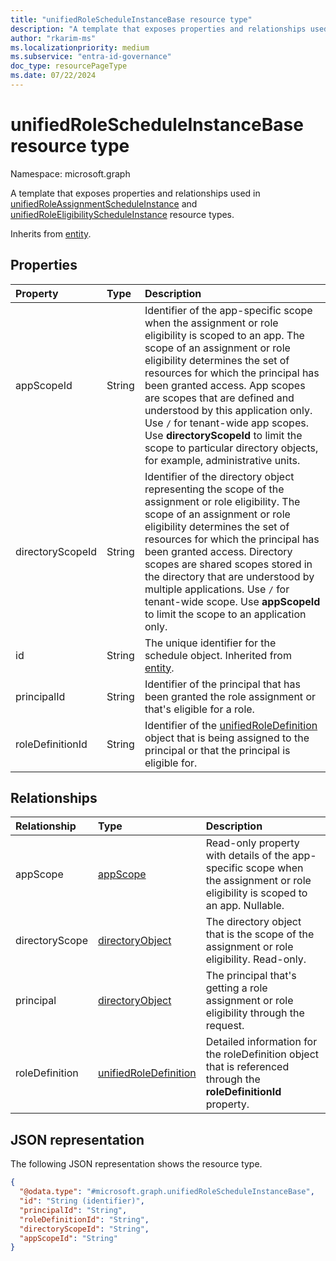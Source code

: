 ```yaml
---
title: "unifiedRoleScheduleInstanceBase resource type"
description: "A template that exposes properties and relationships used in unifiedRoleAssignmentScheduleInstance and unifiedRoleEligibilityScheduleInstance resource types."
author: "rkarim-ms"
ms.localizationpriority: medium
ms.subservice: "entra-id-governance"
doc_type: resourcePageType
ms.date: 07/22/2024
---
```


# unifiedRoleScheduleInstanceBase resource type

Namespace: microsoft.graph

A template that exposes properties and relationships used in [unifiedRoleAssignmentScheduleInstance](unifiedroleassignmentscheduleinstance.md) and [unifiedRoleEligibilityScheduleInstance](unifiedroleeligibilityscheduleinstance.md) resource types.


Inherits from [entity](../resources/entity.md).

## Properties
|Property|Type|Description|
|:---|:---|:---|
|appScopeId|String|Identifier of the app-specific scope when the assignment or role eligibility is scoped to an app. The scope of an assignment or role eligibility determines the set of resources for which the principal has been granted access. App scopes are scopes that are defined and understood by this application only. Use `/` for tenant-wide app scopes. Use **directoryScopeId** to limit the scope to particular directory objects, for example, administrative units.|
|directoryScopeId|String|Identifier of the directory object representing the scope of the assignment or role eligibility. The scope of an assignment or role eligibility determines the set of resources for which the principal has been granted access. Directory scopes are shared scopes stored in the directory that are understood by multiple applications. Use `/` for tenant-wide scope. Use **appScopeId** to limit the scope to an application only.|
|id|String|The unique identifier for the schedule object. Inherited from [entity](../resources/entity.md).|
|principalId|String|Identifier of the principal that has been granted the role assignment or that's eligible for a role.|
|roleDefinitionId|String|Identifier of the [unifiedRoleDefinition](unifiedroledefinition.md) object that is being assigned to the principal or that the principal is eligible for.|

## Relationships
|Relationship|Type|Description|
|:---|:---|:---|
|appScope|[appScope](../resources/appscope.md)|Read-only property with details of the app-specific scope when the assignment or role eligibility is scoped to an app. Nullable.|
|directoryScope|[directoryObject](../resources/directoryobject.md)|The directory object that is the scope of the assignment or role eligibility. Read-only.|
|principal|[directoryObject](../resources/directoryobject.md)|The principal that's getting a role assignment or role eligibility through the request.|
|roleDefinition|[unifiedRoleDefinition](../resources/unifiedroledefinition.md)|Detailed information for the roleDefinition object that is referenced through the **roleDefinitionId** property.|

## JSON representation
The following JSON representation shows the resource type.
<!-- {
  "blockType": "resource",
  "keyProperty": "id",
  "@odata.type": "microsoft.graph.unifiedRoleScheduleInstanceBase",
  "baseType": "microsoft.graph.entity",
  "openType": false
}
-->
``` json
{
  "@odata.type": "#microsoft.graph.unifiedRoleScheduleInstanceBase",
  "id": "String (identifier)",
  "principalId": "String",
  "roleDefinitionId": "String",
  "directoryScopeId": "String",
  "appScopeId": "String"
}
```
